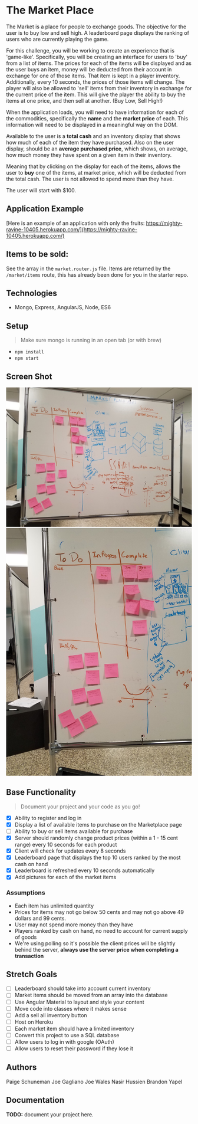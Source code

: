 # The Market Place

The Market is a place for people to exchange goods. The objective for the user is to buy low and sell high. A leaderboard page displays the ranking of users who are currently playing the game.

For this challenge, you will be working to create an experience that is 'game-like'. Specifically, you will be creating an interface for users to 'buy' from a list of items. The prices for each of the items will be displayed and as the user buys an item, money will be deducted from their account in exchange for one of those items. That item is kept in a player inventory. Additionally, every 10 seconds, the prices of those items will change. The player will also be allowed to 'sell' items from their inventory in exchange for the current price of the item.  This will give the player the ability to buy the items at one price, and then sell at another. (Buy Low, Sell High!)

When the application loads, you will need to have information for each of the commodities, specifically the **name** 
and the **market price** of each. This information will need to be displayed in a meaningful way on the DOM.

Available to the user is a **total cash** and an inventory display that shows how much of each of the item they have purchased. Also on the user display, should be an **average purchased price**, which shows, on average, how much money they have spent on a given item in their inventory.

Meaning that by clicking on the display for each of the items, allows the user to **buy** one of the items, at market price, which will be deducted from the total cash. The user is not allowed to spend more than they have.

The user will start with $100.

## Application Example

[Here is an example of an application with only the fruits: https://mighty-ravine-10405.herokuapp.com/](https://mighty-ravine-10405.herokuapp.com/)

## Items to be sold:

See the array in the `market.router.js` file. Items are returned by the `/market/items` route, this has already been done for you in the starter repo. 


## Technologies

- Mongo, Express, AngularJS, Node, ES6

## Setup

> Make sure mongo is running in an open tab (or with brew)

- `npm install`
- `npm start`

## Screen Shot

![Planning Board](imagesForReadMe/pic1.jpg)
![Feature Tracking](imagesForReadMe/pic2.jpg)

## Base Functionality

> Document your project and your code as you go!

- [x] Ability to register and log in
- [x] Display a list of available items to purchase on the Marketplace page
- [ ] Ability to buy or sell items available for purchase
- [x] Server should randomly change product prices (within a 1 - 15 cent range) every 10 seconds for each product
- [x] Client will check for updates every 8 seconds
- [x] Leaderboard page that displays the top 10 users ranked by the most cash on hand
- [x] Leaderboard is refreshed every 10 seconds automatically
- [x] Add pictures for each of the market items

### Assumptions

- Each item has unlimited quantity
- Prices for items may not go below 50 cents and may not go above 49 dollars and 99 cents.
- User may not spend more money than they have
- Players ranked by cash on hand, no need to account for current supply of goods
- We're using polling so it's possible the client prices will be slightly behind the server, **always use the server price when completing a transaction**

## Stretch Goals

- [ ] Leaderboard should take into account current inventory
- [ ] Market items should be moved from an array into the database
- [ ] Use Angular Material to layout and style your content
- [ ] Move code into classes where it makes sense
- [ ] Add a sell all inventory button
- [ ] Host on Heroku
- [ ] Each market item should have a limited inventory
- [ ] Convert this project to use a SQL database
- [ ] Allow users to log in with google (OAuth)
- [ ] Allow users to reset their password if they lose it

## Authors
Paige Schuneman
Joe Gagliano
Joe Wales
Nasir Hussien
Brandon Yapel

## Documentation

**TODO:** document your project here.
